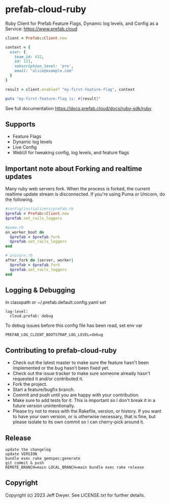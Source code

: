 # prefab-cloud-ruby

Ruby Client for Prefab Feature Flags, Dynamic log levels, and Config as a Service: https://www.prefab.cloud

```ruby
client = Prefab::Client.new

context = {
  user: {
    team_id: 432,
    id: 123,
    subscription_level: 'pro',
    email: "alice@example.com"
  }
}

result = client.enabled? "my-first-feature-flag", context

puts "my-first-feature-flag is: #{result}"
```

See full documentation https://docs.prefab.cloud/docs/ruby-sdk/ruby

## Supports

- Feature Flags
- Dynamic log levels
- Live Config
- WebUI for tweaking config, log levels, and feature flags

## Important note about Forking and realtime updates

Many ruby web servers fork. When the process is forked, the current realtime update stream is disconnected. If you're using Puma or Unicorn, do the following.

```ruby
#config/initializers/prefab.rb
$prefab = Prefab::Client.new
$prefab.set_rails_loggers
```

```ruby
#puma.rb
on_worker_boot do
  $prefab = $prefab.fork
  $prefab.set_rails_loggers
end
```

```ruby
# unicorn.rb
after_fork do |server, worker|
  $prefab = $prefab.fork
  $prefab.set_rails_loggers
end
```

## Logging & Debugging

In classpath or ~/.prefab.default.config.yaml set

```
log-level:
  cloud.prefab: debug
```

To debug issues before this config file has been read, set env var

```
PREFAB_LOG_CLIENT_BOOTSTRAP_LOG_LEVEL=debug
```

## Contributing to prefab-cloud-ruby

- Check out the latest master to make sure the feature hasn't been implemented or the bug hasn't been fixed yet.
- Check out the issue tracker to make sure someone already hasn't requested it and/or contributed it.
- Fork the project.
- Start a feature/bugfix branch.
- Commit and push until you are happy with your contribution.
- Make sure to add tests for it. This is important so I don't break it in a future version unintentionally.
- Please try not to mess with the Rakefile, version, or history. If you want to have your own version, or is otherwise necessary, that is fine, but please isolate to its own commit so I can cherry-pick around it.

## Release

```shell
update the changelog
update VERSION
bundle exec rake gemspec:generate
git commit & push
REMOTE_BRANCH=main LOCAL_BRANCH=main bundle exec rake release
```

## Copyright

Copyright (c) 2023 Jeff Dwyer. See LICENSE.txt for further details.
